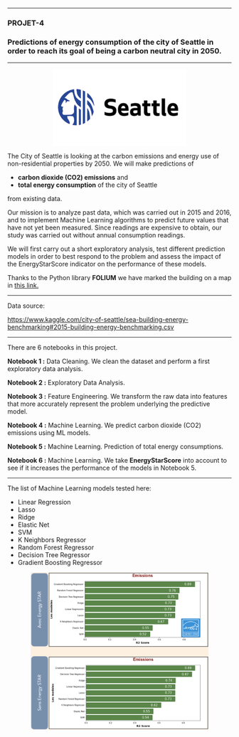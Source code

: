 
---
### PROJET-4 
### Predictions of energy consumption of the city of Seattle in order to reach its goal of being a carbon neutral city in 2050.
---

<p align="center">
<img align="center" src="support\seattle.png" style="width: 300px" />
</p>

The City of Seattle is looking at the carbon emissions and energy use of non-residential properties by 2050. We will make predictions of 

- **carbon dioxide (CO2) emissions** and
- **total energy consumption** of the city of Seattle 

from existing data.

Our mission is to analyze past data, which was carried out in 2015 and 2016, and to implement Machine Learning algorithms to predict future values that have not yet been measured. Since readings are expensive to obtain, our study was carried out without annual consumption readings.

We will first carry out a short exploratory analysis, test different prediction models in order to best respond to the problem and assess the impact of the EnergyStarScore indicator on the performance of these models. 

Thanks to the Python library **FOLIUM** we have marked the building on a map in [this link.](https://yasarigno.github.io/seattle_folium_map.html) 

---
Data source:

https://www.kaggle.com/city-of-seattle/sea-building-energy-benchmarking#2015-building-energy-benchmarking.csv

---

There are 6 notebooks in this project. 

**Notebook 1 :** Data Cleaning. We clean the dataset and perform a first exploratory data analysis. 

**Notebook 2 :** Exploratory Data Analysis.

**Notebook 3 :** Feature Engineering. We transform the raw data into features that more accurately represent the problem underlying the predictive model.

**Notebook 4 :** Machine Learning. We predict carbon dioxide (CO2) emissions using ML models.

**Notebook 5 :** Machine Learning. Prediction of total energy consumptions.

**Notebook 6 :** Machine Learning. We take **EnergyStarScore** into account to see if it increases the performance of the models in Notebook 5.

---
The list of Machine Learning models tested here:
  - Linear Regression
  - Lasso
  - Ridge
  - Elastic Net
  - SVM
  - K Neighbors Regressor
  - Random Forest Regressor
  - Decision Tree Regressor
  - Gradient Boosting Regressor

<p align="center">
<img align="center" src="support\models.png" style="width: 400px" />
</p>

